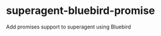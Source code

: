 superagent-bluebird-promise
===========================

Add promises support to superagent using Bluebird
